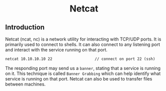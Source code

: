 # <h1 style="text-align:center">Netcat</h1>

## Introduction
Netcat (ncat, nc) is a network utility for interacting with TCP/UDP ports. It is primarily used to connect to shells. It can also connect to any listening port and interact with the service running on that port.

    netcat 10.10.10.10 22                   // connect on port 22 (ssh)

The responding port may send us a ```banner```, stating that a service is running on it. This technique is called ```Banner Grabbing``` which can help identify what service is running on that port. Netcat can also be used to transfer files between machines. 